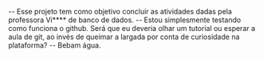-- Esse projeto tem como objetivo concluir as atividades dadas pela professora Vi**** de banco de dados.
-- Estou simplesmente testando como funciona o github. Será que eu deveria olhar um tutorial ou esperar a aula de git, ao invés de queimar a largada por conta de curiosidade na plataforma?
-- Bebam água.
